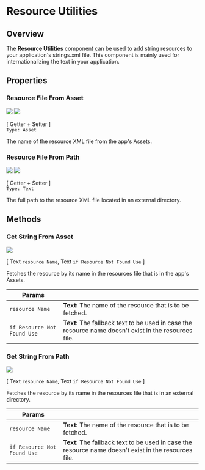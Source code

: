 # Resource Utilities

## Overview

The **Resource Utilities** component can be used to add string resources to your application's strings.xml file. This component is mainly used for internationalizing the text in your application.


## Properties

### Resource File From Asset
![](/assets/images/components/utilities/resource-utilities/d_resource-file-from-asset.png) ![](/assets/images/components/utilities/resource-utilities/p_resource-file-from-asset.png)

\[ Getter  + Setter \]  
`Type: Asset`

The name of the resource XML file from the app's Assets.


### Resource File From Path
![](/assets/images/components/utilities/resource-utilities/d_resource-file-from-path.png) ![](/assets/images/components/utilities/resource-utilities/p_resource-file-from-path.png)

\[ Getter  + Setter \]  
`Type: Text`

The full path to the resource XML file located in an external directory.

## Methods

### Get String From Asset
![](/assets/images/components/utilities/resource-utilities/m_get-string-from-asset.png)

\[ Text `resource Name`, Text `if Resource Not Found Use` \]

Fetches the resource by its name in the resources file that is in the app's Assets.

Params                      |  []()       
--------------------------- | ------- 
`resource Name`             | **Text:**  The name of the resource that is to be fetched.
`if Resource Not Found Use` | **Text:**  The fallback text to be used in case the resource name doesn't exist in the resources file.


### Get String From Path
![](/assets/images/components/utilities/resource-utilities/m_get-string-from-path.png)

\[ Text `resource Name`, Text `if Resource Not Found Use` \]

Fetches the resource by its name in the resources file that is in an external directory.

Params                      |  []()       
--------------------------- | ------- 
`resource Name`             | **Text:**  The name of the resource that is to be fetched.
`if Resource Not Found Use` | **Text:**  The fallback text to be used in case the resource name doesn't exist in the resources file.